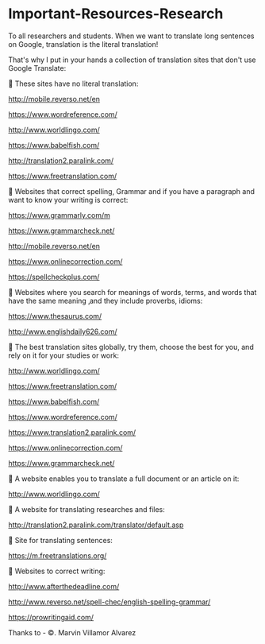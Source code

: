 # Important-Resources-Research

To all researchers and students. When we want to translate long sentences on Google, translation is the literal translation!

That's why I put in your hands a collection of translation sites that don't use Google Translate:

📍 These sites have no literal translation:

http://mobile.reverso.net/en

https://www.wordreference.com/

http://www.worldlingo.com/

https://www.babelfish.com/

http://translation2.paralink.com/

https://www.freetranslation.com/

📍 Websites that correct spelling, Grammar and if you have a paragraph and want to know your writing is correct:

https://www.grammarly.com/m

https://www.grammarcheck.net/

http://mobile.reverso.net/en

https://www.onlinecorrection.com/

https://spellcheckplus.com/

📍 Websites where you search for meanings of words, terms, and words that have the same meaning ‚and they include proverbs, idioms:

https://www.thesaurus.com/

http://www.englishdaily626.com/

📍 The best translation sites globally, try them, choose the best for you, and rely on it for your studies or work:

http://www.worldlingo.com/

https://www.freetranslation.com/

https://www.babelfish.com/

https://www.wordreference.com/

https://www.translation2.paralink.com/

https://www.onlinecorrection.com/

https://www.grammarcheck.net/

📍 A website enables you to translate a full document or an article on it:

http://www.worldlingo.com/

📍 A website for translating researches and files:

http://translation2.paralink.com/translator/default.asp

📍 Site for translating sentences:

https://m.freetranslations.org/

📍 Websites to correct writing:

http://www.afterthedeadline.com/

http://www.reverso.net/spell-chec/english-spelling-grammar/

https://prowritingaid.com/


Thanks to - 
©️. Marvin Villamor Alvarez
